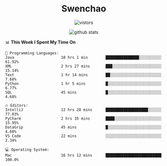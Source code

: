 <h1 align="center">Swenchao</h3>

<p align="center">
  <img src="https://visitor-badge.glitch.me/badge?page_id=Swenchao" alt="vistors" />
</p>

<p align="center">
  <img src="https://github-readme-stats.vercel.app/api?username=Swenchao&count_private=true&show_icons=true&theme=vue-dark&hide_title=true" alt="github stats" />
</p>

<!--START_SECTION:waka-->
📊 **This Week I Spent My Time On** 

```text
💬 Programming Languages: 
Java                     10 hrs 1 min        ███████████████░░░░░░░░░░   61.92% 
XML                      2 hrs 27 mins       ███░░░░░░░░░░░░░░░░░░░░░░   15.14% 
Text                     1 hr 14 mins        ██░░░░░░░░░░░░░░░░░░░░░░░   7.68% 
Python                   1 hr 5 mins         █░░░░░░░░░░░░░░░░░░░░░░░░   6.77% 
SQL                      45 mins             █░░░░░░░░░░░░░░░░░░░░░░░░   4.68%

🔥 Editors: 
IntelliJ                 12 hrs 28 mins      ███████████████████░░░░░░   77.03% 
PyCharm                  2 hrs 35 mins       ████░░░░░░░░░░░░░░░░░░░░░   15.95% 
DataGrip                 45 mins             █░░░░░░░░░░░░░░░░░░░░░░░░   4.68% 
VS Code                  22 mins             ░░░░░░░░░░░░░░░░░░░░░░░░░   2.34%

💻 Operating System: 
Mac                      16 hrs 12 mins      █████████████████████████   100.0%

```


<!--END_SECTION:waka-->
